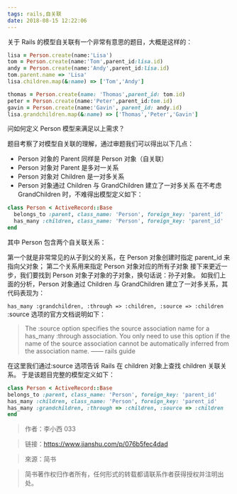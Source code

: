 ```yaml
---
tags: rails,自关联
date: 2018-08-15 12:22:06
---
```


关于 Rails 的模型自关联有一个非常有意思的题目，大概是这样的：

```ruby
lisa = Person.create(name:'Lisa')
tom = Person.create(name:'Tom',parent_id:lisa.id)
andy = Person.create(name:'Andy',parent_id:lisa.id)
tom.parent.name => 'Lisa'
lisa.children.map(&:name) => ['Tom','Andy']

thomas = Person.create(name: 'Thomas',parent_id: tom.id)
peter = Person.create(name:'Peter',parent_id:tom.id)
gavin = Person.create(name:'Gavin', parent_id: andy.id)
lisa.grandchildren.map(&:name) => ['Thomas','Peter','Gavin']
```

问如何定义 Person 模型来满足以上需求？

题目考察了对模型自关联的理解，通过审题我们可以得出以下几点：

- Person 对象的 Parent 同样是 Person 对象（自关联）
- Person 对象对 Parent 是多对一关系
- Person 对象对 Children 是一对多关系
- Person 对象通过 Children 与 GrandChildren 建立了一对多关系
  在不考虑 GrandChildren 时，不难得出模型定义如下：

```ruby
class Person < ActiveRecord::Base
  belongs_to :parent, class_name: 'Person', foreign_key: 'parent_id'
  has_many :children, class_name: 'Person', foreign_key: 'parent_id'
end
```

其中 Person 包含两个自关联关系：

第一个就是非常常见的从子到父的关系，在 Person 对象创建时指定 parent_id 来指向父对象；
第二个关系用来指定 Person 对象对应的所有子对象
接下来更近一步，我们要找到 Person 对象子对象的子对象，换句话说：孙子对象。
如我们上面的分析，Person 对象通过 Children 与 GrandChildren 建立了一对多关系，其代码表现为：

`has_many :grandchildren, :through => :children, :source => :children`
:source 选项的官方文档说明如下：

> The :source option specifies the source association name for a has_many :through association. You only need to use this option if the name of the source association cannot be automatically inferred from the association name. —— rails guide

在这里我们通过:source 选项告诉 Rails 在 children 对象上查找 children 关联关系。
于是该题目完整的模型定义如下：

```ruby
class Person < ActiveRecord::Base
belongs_to :parent, class_name: 'Person', foreign_key: 'parent_id'
has_many :children, class_name: 'Person', foreign_key: 'parent_id'
has_many :grandchildren, :through => :children, :source => :children
end
```

> 作者：李小西 033

> 链接：https://www.jianshu.com/p/076b5fec4dad

> 來源：简书

> 简书著作权归作者所有，任何形式的转载都请联系作者获得授权并注明出处。
